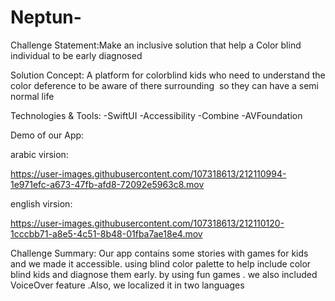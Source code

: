 # Neptun-
Challenge Statement:Make an inclusive solution that help a Color blind individual to be early diagnosed

Solution Concept: A platform for colorblind kids who need to understand the color deference to be aware of there surrounding  so they can have a semi normal life

Technologies & Tools:
-SwiftUI
-Accessibility
-Combine
-AVFoundation

Demo of our App:

arabic virsion:


https://user-images.githubusercontent.com/107318613/212110994-1e971efc-a673-47fb-afd8-72092e5963c8.mov


english virsion:

https://user-images.githubusercontent.com/107318613/212110120-1cccbb71-a8e5-4c51-8b48-01fba7ae18e4.mov

Challenge Summary:
Our app contains some stories with games for kids and we made it accessible. using blind color palette to help include color blind kids and diagnose them early. by using fun games . we also included VoiceOver feature .Also, we localized it in two languages 
